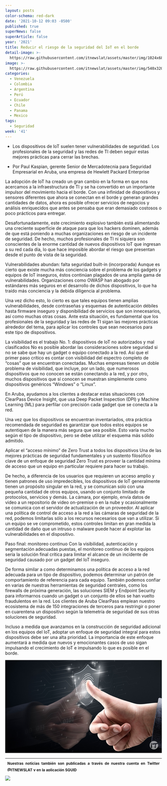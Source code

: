 ```yaml
---
layout: posts
color-schema: red-dark
date: '2021-10-12 09:03 -0500'
published: true
superNews: false
superArticle: false
year: '2021'
title: Reducir el riesgo de la seguridad del IoT en el borde
detail-image: >-
  https://raw.githubusercontent.com/itnewslat/assets/master/img/1024x680/seguridad-virtual-g.jpg
image: >-
  https://raw.githubusercontent.com/itnewslat/assets/master/img/540x320/seguridad-virtual-p.jpg
categories:
  - Venezuela
  - Colombia
  - Argentina
  - Perú
  - Ecuador
  - Chile
  - Panama
  - Mexico
tags:
  - Seguridad
week: '41'
---
```

- Los dispositivos de IoT suelen tener vulnerabilidades de seguridad. Los profesionales de la seguridad y las redes de TI deben seguir estas mejores prácticas para cerrar las brechas.

- Por Paul Kaspian, gerente Senior de Mercadotecnia para Seguridad Empresarial en Aruba, una empresa de Hewlett Packard Enterprise

La adopción de IoT ha creado un gran cambio en la forma en que nos acercamos a la infraestructura de TI y se ha convertido en un importante impulsor del movimiento hacia el borde. Con una infinidad de dispositivos y sensores diferentes que ahora se conectan en el borde y generan grandes cantidades de datos, ahora es posible ofrecer servicios de negocios y análisis enriquecidos que antes se pensaba que eran demasiado costosos o poco prácticos para entregar.

Desafortunadamente, este crecimiento explosivo también está alimentando una creciente superficie de ataque para que los hackers dominen, además de que está poniendo a muchas organizaciones en riesgo de un incidente de seguridad. De hecho, muchos profesionales de TI ni siquiera son conscientes de la enorme cantidad de nuevos dispositivos IoT que ingresan a su red cada día, lo que hace imposible abordar el riesgo que presentan desde el punto de vista de la seguridad.

Vulnerabilidades abundan: falta seguridad built-in (incorporada)
Aunque es cierto que existe mucha más conciencia sobre el problema de los gadgets y equipos de IoT inseguros, éstos continúan plagados de una amplia gama de vulnerabilidades. Organizaciones como OWASP han abogado por estándares más seguros en el desarrollo de dichos dispositivos, lo que ha traído más conciencia y la debida diligencia al problema. 

Una vez dicho esto, lo cierto es que tales equipos tienen amplias vulnerabilidades, desde contraseñas y esquemas de autenticación débiles hasta firmware inseguro y disponibilidad de servicios que son innecesarios, así como muchas otras cosas. Ante esta situación, es fundamental que los profesionales de la seguridad y las redes de TI sigan las mejores prácticas alrededor del tema, para aplicar los controles que sean necesarios para este tipo de dispositivos.

La visibilidad es el trabajo No. 1: dispositivos de IoT no autorizados y mal clasificados
No es posible abordar las consideraciones sobre seguridad si no se sabe que hay un gadget o equipo conectado a la red. Así que el primer paso crítico es contar con visibilidad del espectro completo de “cosas” que se encuentran conectadas. Muchas empresas tienen un doble problema de visibilidad, que incluye, por un lado, que numerosos dispositivos que no conocen se están conectando a la red, y por otro, muchos dispositivos que sí conocen se muestran simplemente como dispositivos genéricos “Windows” o “Linux”.

En Aruba, ayudamos a los clientes a destacar estas situaciones con ClearPass Device Insight, que usa Deep Packet Inspection (DPI) y Machine Learning (ML) para perfilar con precisión cada gadget que se conecta a la red.

Una vez que los dispositivos se encuentran inventariados, otra práctica recomendada de seguridad es garantizar que todos estos equipos se autentiquen de la manera más segura que sea posible. Esto varía mucho según el tipo de dispositivo, pero se debe utilizar el esquema más sólido admitido.

Aplicar el “acceso mínimo” de Zero Trust a todos los dispositivos
Una de las mejores prácticas de seguridad fundamentales y un sustento filosófico clave de un enfoque de seguridad Zero Trust es proveer la cantidad mínima de acceso que un equipo en particular requiere para hacer su trabajo. 

De hecho, a diferencia de los usuarios que requieren un acceso amplio y tienen patrones de uso impredecibles, los dispositivos de IoT generalmente tienen un propósito singular en la red, y se comunican solo con una pequeña cantidad de otros equipos, usando un conjunto limitado de protocolos, servicios y demás. La cámara, por ejemplo, envía datos de video a un repositorio de video on-premise o en la nube y ocasionalmente se comunica con el servidor de actualización de un proveedor. Al aplicar una política de control de acceso a la red a las cámaras de seguridad de la red, podemos limitarlas sólo a los recursos necesarios que van a utilizar. Si un equipo se ve comprometido, estos controles limitan en gran medida la cantidad de daño que un intruso o malware puede hacer al explotar las vulnerabilidades en el dispositivo.

Paso final: monitoreo continuo
Con la visibilidad, autenticación y segmentación adecuadas puestas, el monitoreo continuo de los equipos sería la solución final crítica para limitar el alcance de un incidente de seguridad causado por un gadget del IoT inseguro. 

De forma similar a como determinamos una política de acceso a la red adecuada para un tipo de dispositivo, podemos determinar un patrón de comportamiento de referencia para cada equipo. También podemos confiar en varias de nuestras herramientas de seguridad centrales, como los firewalls de próxima generación, las soluciones SIEM y Endpoint Security para informarnos cuando un gadget o un conjunto de ellos se han vuelto fraudulentos en la red. Los clientes de Aruba ClearPass emplean nuestro ecosistema de más de 150 integraciones de terceros para restringir o poner en cuarentena un dispositivo según la telemetría de seguridad de sus otras soluciones de seguridad.

Incluso a medida que avanzamos en la construcción de seguridad adicional en los equipos del IoT, adoptar un enfoque de seguridad integral para estos dispositivos debe ser una alta prioridad. La importancia de este enfoque aumentará a medida que nuevos y emocionantes casos de uso sigan impulsando el crecimiento de IoT e impulsando lo que es posible en el borde.

![](https://raw.githubusercontent.com/itnewslat/assets/master/img/540x320/seguridad-virtual-p.jpg)

<table style="height: 42px;" width="569">
<tbody>
<tr>
<td style="text-align: justify;"><sub><strong>Nuestras noticias también son publicadas a través de nuestra cuenta en Twitter <a href="https://twitter.com/itnewslat?lang=es">@ITNEWSLAT</a> y en la aplicación <a href="https://squidapp.co/en/">SQUID</a></strong></sub></td>
</tr>
</tbody>
</table>

<img src="https://tracker.metricool.com/c3po.jpg?hash=56f88a41e39ab42c063cc51676587a04"/>
